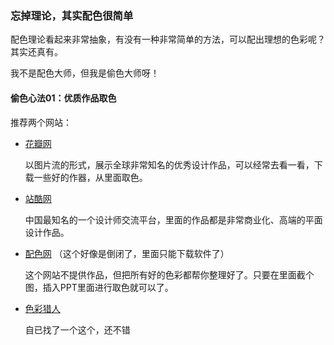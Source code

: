 ### 忘掉理论，其实配色很简单

配色理论看起来非常抽象，有没有一种非常简单的方法，可以配出理想的色彩呢？其实还真有。

我不是配色大师，但我是偷色大师呀！

#### 偷色心法01：优质作品取色

推荐两个网站：

- [花瓣网](https://huaban.com/)

  以图片流的形式，展示全球非常知名的优秀设计作品，可以经常去看一看，下载一些好的作器，从里面取色。

- [站酷网](https://www.zcool.com.cn/)

  中国最知名的一个设计师交流平台，里面的作品都是非常商业化、高端的平面设计作品。

- [配色网](http://www.peise.net/)  （这个好像是倒闭了，里面只能下载软件了）

  这个网站不提供作品，但把所有好的色彩都帮你整理好了。只要在里面截个图，插入PPT里面进行取色就可以了。

- [色彩猎人](https://colorhunt.co/)

  自已找了一个这个，还不错